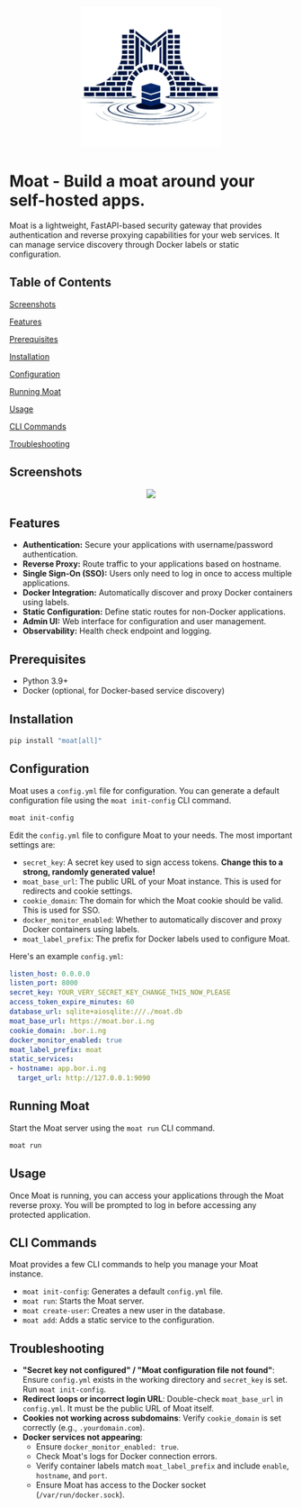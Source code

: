 <p align="center"><img src="assets\moat.png" height="250" width="250"/></p>

# Moat - Build a moat around your self-hosted apps.

Moat is a lightweight, FastAPI-based security gateway that provides authentication and reverse proxying capabilities for your web services. It can manage service discovery through Docker labels or static configuration.

## Table of Contents

[Screenshots](#screenshots)

[Features](#features)

[Prerequisites](#prerequisites)

[Installation](#installation)

[Configuration](#configuration)

[Running Moat](#running_moat)

[Usage](#usage)

[CLI Commands](#cli-commands)

[Troubleshooting](#troubleshooting)

## Screenshots
<div align="center">
<img src="https://github.com/user-attachments/assets/917da6b1-d226-40cb-9f44-b114-44c2-a004-c5c18974f127/moat-screenshot.png" width="800"/>
</div>

## Features

*   **Authentication:** Secure your applications with username/password authentication.
*   **Reverse Proxy:** Route traffic to your applications based on hostname.
*   **Single Sign-On (SSO):** Users only need to log in once to access multiple applications.
*   **Docker Integration:** Automatically discover and proxy Docker containers using labels.
*   **Static Configuration:** Define static routes for non-Docker applications.
*   **Admin UI:** Web interface for configuration and user management.
*   **Observability:** Health check endpoint and logging.

## Prerequisites

*   Python 3.9+
*   Docker (optional, for Docker-based service discovery)

## Installation

```bash
pip install "moat[all]"
```

## Configuration

Moat uses a `config.yml` file for configuration. You can generate a default configuration file using the `moat init-config` CLI command.

```bash
moat init-config
```

Edit the `config.yml` file to configure Moat to your needs. The most important settings are:

*   `secret_key`: A secret key used to sign access tokens. **Change this to a strong, randomly generated value!**
*   `moat_base_url`: The public URL of your Moat instance. This is used for redirects and cookie settings.
*   `cookie_domain`: The domain for which the Moat cookie should be valid. This is used for SSO.
*   `docker_monitor_enabled`: Whether to automatically discover and proxy Docker containers using labels.
*   `moat_label_prefix`: The prefix for Docker labels used to configure Moat.

Here's an example `config.yml`:

```yaml
listen_host: 0.0.0.0
listen_port: 8000
secret_key: YOUR_VERY_SECRET_KEY_CHANGE_THIS_NOW_PLEASE
access_token_expire_minutes: 60
database_url: sqlite+aiosqlite:///./moat.db
moat_base_url: https://moat.bor.i.ng
cookie_domain: .bor.i.ng
docker_monitor_enabled: true
moat_label_prefix: moat
static_services:
- hostname: app.bor.i.ng
  target_url: http://127.0.0.1:9090
```

## Running Moat

Start the Moat server using the `moat run` CLI command.

```bash
moat run
```

## Usage

Once Moat is running, you can access your applications through the Moat reverse proxy. You will be prompted to log in before accessing any protected application.

## CLI Commands

Moat provides a few CLI commands to help you manage your Moat instance.

*   `moat init-config`: Generates a default `config.yml` file.
*   `moat run`: Starts the Moat server.
*   `moat create-user`: Creates a new user in the database.
*   `moat add`: Adds a static service to the configuration.

## Troubleshooting

* **"Secret key not configured" / "Moat configuration file not found"**: Ensure `config.yml` exists in the working directory and `secret_key` is set. Run `moat init-config`.
* **Redirect loops or incorrect login URL**: Double-check `moat_base_url` in `config.yml`. It must be the public URL of Moat itself.
* **Cookies not working across subdomains**: Verify `cookie_domain` is set correctly (e.g., `.yourdomain.com`).
* **Docker services not appearing**:
   * Ensure `docker_monitor_enabled: true`.
   * Check Moat's logs for Docker connection errors.
   * Verify container labels match `moat_label_prefix` and include `enable`, `hostname`, and `port`.
   * Ensure Moat has access to the Docker socket (`/var/run/docker.sock`).